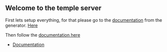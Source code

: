 ## Welcome to the temple server

First lets setup everything, for that please go to the [documentation](https://mediamonks.github.io/generator-richmedia-temple/) from the generator. [Here](https://mediamonks.github.io/generator-richmedia-temple/)

Then follow the [documentation here](./docs.md)

 - [Documentation](./docs.md)
